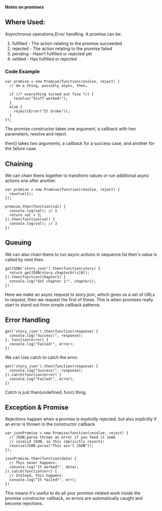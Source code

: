 **Notes on promises**

## Where Used:

Asynchronus operations,Error handling. A promise can be:

1. fulfilled - The action relating to the promise succeeded
2. rejected - The action relating to the promise failed
3. pending - Hasn't fulfilled or rejected yet
4. settled - Has fulfilled or rejected

### Code Example
 
```
var promise = new Promise(function(resolve, reject) {
  // do a thing, possibly async, then…

  if (/* everything turned out fine */) {
    resolve("Stuff worked!");
  }
  else {
    reject(Error("It broke"));
  }
});
```
The promise constructor takes one argument, a callback with two parameters, resolve and reject.

then() takes two arguments, a callback for a success case, and another for the failure case.

## Chaining

We can chain thens together to transform values or run additional async actions one after another.

```
var promise = new Promise(function(resolve, reject) {
  resolve(1);
});

promise.then(function(val) {
  console.log(val); // 1
  return val + 2;
}).then(function(val) {
  console.log(val); // 3
})
```
## Queuing

We can also chain thens to run async actions in sequence.1st then's value is called by next then.
```
getJSON('story.json').then(function(story) {
  return getJSON(story.chapterUrls[0]);
}).then(function(chapter1) {
  console.log("Got chapter 1!", chapter1);
})
```
Here we make an async request to story.json, which gives us a set of URLs to request, then we request the first of those. This is when promises really start to stand out from simple callback patterns.

## Error Handling

```
get('story.json').then(function(response) {
  console.log("Success!", response);
}, function(error) {
  console.log("Failed!", error);
})
```
We can Use catch to catch the error.
```
get('story.json').then(function(response) {
  console.log("Success!", response);
}).catch(function(error) {
  console.log("Failed!", error);
})
```
Catch is just then(undefined, func) thing.

## Exception & Promise

Rejections happen when a promise is explicitly rejected, but also implicitly if an error is thrown in the constructor callback
```
var jsonPromise = new Promise(function(resolve, reject) {
  // JSON.parse throws an error if you feed it some
  // invalid JSON, so this implicitly rejects:
  resolve(JSON.parse("This ain't JSON"));
});

jsonPromise.then(function(data) {
  // This never happens:
  console.log("It worked!", data);
}).catch(function(err) {
  // Instead, this happens:
  console.log("It failed!", err);
})
```
This means it's useful to do all your promise-related work inside the promise constructor callback, so errors are automatically caught and become rejections.